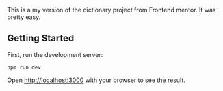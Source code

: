 This is a my version of the dictionary project from Frontend mentor. It was pretty easy.

## Getting Started

First, run the development server:

```bash
npm run dev

```

Open [http://localhost:3000](http://localhost:3000) with your browser to see the result.

